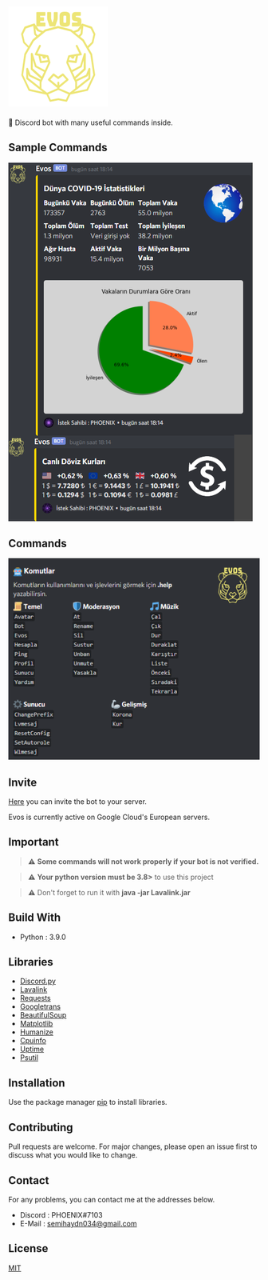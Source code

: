 <!--
*** Semih Aydın 2020
-->

## ![Evos](./images/evos.png)

🤖 Discord bot with many useful commands inside.

## Sample Commands

![Example](./images/example_commands.png)

## Commands

![Commands](./images/commands.png)

## Invite

[Here](https://discord.com/api/oauth2/authorize?client_id=675459603420545056&permissions=8&scope=bot) you can invite the bot to your server.

Evos is currently active on Google Cloud's European servers.

## Important
> :warning: **Some commands will not work properly if your bot is not verified.**

> :warning: **Your python version must be 3.8>** to use this project

> :warning: Don't forget to run it with **java -jar Lavalink.jar**

## Build With
* Python : 3.9.0

## Libraries
* [Discord.py](https://github.com/Rapptz/discord.py)
* [Lavalink](https://github.com/Frederikam/Lavalink)
* [Requests](https://github.com/psf/requests)
* [Googletrans](https://github.com/ssut/py-googletrans)
* [BeautifulSoup](https://www.crummy.com/software/BeautifulSoup/bs4/doc/)
* [Matplotlib](https://github.com/matplotlib/matplotlib)
* [Humanize](https://github.com/jmoiron/humanize)
* [Cpuinfo](https://github.com/workhorsy/py-cpuinfo)
* [Uptime](https://github.com/Cairnarvon/uptime)
* [Psutil](https://github.com/giampaolo/psutil)

## Installation
Use the package manager [pip](https://pip.pypa.io/en/stable/) to install libraries.

## Contributing
Pull requests are welcome. For major changes, please open an issue first to discuss what you would like to change.

## Contact
For any problems, you can contact me at the addresses below.
* Discord : PHOENIX#7103
* E-Mail : semihaydn034@gmail.com

## License
[MIT](https://choosealicense.com/licenses/mit/)
